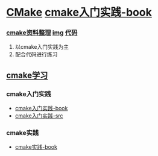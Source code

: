 # [CMake](./)   [cmake入门实践-book](https://www.hahack.com/codes/cmake/)     

### [cmake资料整理](./02-cmake-study)  [img](./02-cmake-study/img)  [代码](./03-code)  

1. 以cmake入门实践为主  
2. 配合代码进行练习  

## [cmake学习](./01-cmake-book)   
### cmake入门实践   
- [cmake入门实践-book](https://www.hahack.com/codes/cmake/)     
- [cmake入门实践-src](./01-cmake-book/01-cmake入门实践/)  

### cmake实践  
- [cmake实践-book](./01-cmake-book/02-cmake实践/01-cmake实践.pdf)   